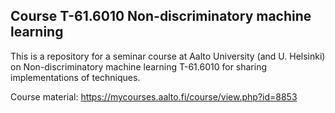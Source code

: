 ## Course T-61.6010 Non-discriminatory machine learning
This is a repository for a seminar course at Aalto University (and U. Helsinki) on Non-discriminatory machine learning T-61.6010 for sharing implementations of techniques. 

Course material: https://mycourses.aalto.fi/course/view.php?id=8853
